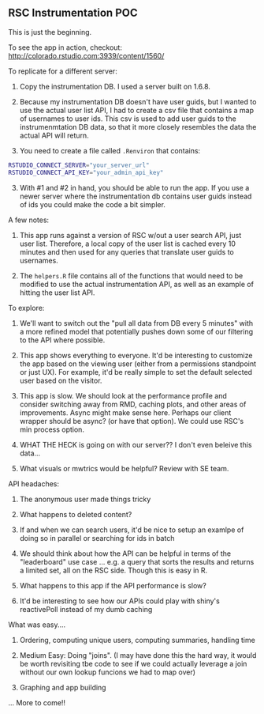 ## RSC Instrumentation POC

This is just the beginning.

To see the app in action, checkout: http://colorado.rstudio.com:3939/content/1560/

To replicate for a different server:

1) Copy the instrumentation DB. I used a server built on 1.6.8. 

2) Because my instrumentation DB doesn't have user guids, but I wanted to use
the actual user list API, I had to create a csv file that contains a map of usernames to user ids.
This csv is used to add user guids to the instrumenmtation DB data, so that it more closely resembles the 
data the actual API will return.

3) You need to create a file called `.Renviron` that contains:

```bash
RSTUDIO_CONNECT_SERVER="your_server_url"
RSTUDIO_CONNECT_API_KEY="your_admin_api_key"
```

3) With #1 and #2 in hand, you should be able to run the app. If you use a
newer server where the instrumentation db contains user guids instead of ids you
could make the code a bit simpler.


A few notes:

1) This app runs against a version of RSC w/out a user search API, just user list. Therefore, a local copy of the user list is cached every 10 minutes and then used for any queries that translate user guids to usernames.

2) The `helpers.R` file contains all of the functions that would need to be modified to use the actual
instrumentation API, as well as an example of hitting the user list API.


To explore:

1) We'll want to switch out the "pull all data from DB every 5 minutes" with a more refined model that potentially pushes down some of our filtering to the API where possible. 

2) This app shows everything to everyone. It'd be interesting to customize the app based on the viewing user (either from a permissions standpoint or just UX). For example, it'd be really simple to set the default selected user based on the visitor.

3) This app is slow. We should look at the performance profile and consider switching away from RMD, caching plots, and other areas of improvements. Async might make sense here. Perhaps our client wrapper should be async? (or have that option). We could use RSC's min process option.


4) WHAT THE HECK is going on with our server?? I don't even beleive this data... 

5) What visuals or mwtrics would be helpful? Review with SE team.

API headaches:

1) The anonymous user made things tricky

2) What happens to deleted content?

3) If and when we can search users, it'd be nice to setup an examlpe of doing so in parallel or searching for ids in batch

4) We should think about how the API can be helpful in terms of the "leaderboard" use case ... e.g. a query that sorts the results and returns a limited set, all on the RSC side. Though this is easy in R.

5) What happens to this app if the API performance is slow? 

6) It'd be interesting to see how our APIs could play with
shiny's reactivePoll instead of my dumb caching

What was easy....

1) Ordering, computing unique users, computing summaries, handling time

2) Medium Easy: Doing "joins". (I may have done this the hard way, it would be worth revisiting tbe code to see 
if we could actually leverage a join without our own lookup funcions we had to map over)

3) Graphing and app building 

... More to come!!
